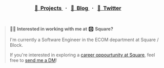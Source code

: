 <h3 align="center">
  <a href="https://hirok.io/projects">
    🌟&nbsp;&nbsp;Projects
  </a>&nbsp;&nbsp;·&nbsp;&nbsp;

  <a href="https://hirok.io/posts">
    📖&nbsp;&nbsp;Blog
  </a>&nbsp;&nbsp;·&nbsp;&nbsp;

  <a href="https://twitter.com/privatenumbr">
    💬&nbsp;&nbsp;Twitter
  </a>
</h3>

<br>


> 👨‍💻 <b>Interested in working with me at <picture><source media="(prefers-color-scheme: dark)" srcset="./assets/square-white.svg"><img height="20" align="center" src="./assets/square-black.svg"></picture> Square?</b>
>
> I'm currently a Software Engineer in the ECOM department at Square / Block.
>
> If you're interested in exploring a [career oppourtunity at Square](https://careers.squareup.com/us/en), feel free to [send me a DM](https://x.com/privatenumbr)!

<br>
